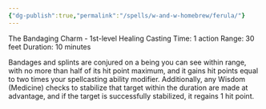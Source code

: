 ```yaml
---
{"dg-publish":true,"permalink":"/spells/w-and-w-homebrew/ferula/"}
---
```


The Bandaging Charm - 1st-level Healing 
Casting Time: 1 action 
Range: 30 feet 
Duration: 10 minutes 

Bandages and splints are conjured on a being you can see within range, with no more than half of its hit point maximum, and it gains hit points equal to two times your spellcasting ability modifier. Additionally, any Wisdom (Medicine) checks to stabilize that target within the duration are made at advantage, and if the target is successfully stabilized, it regains 1 hit point.